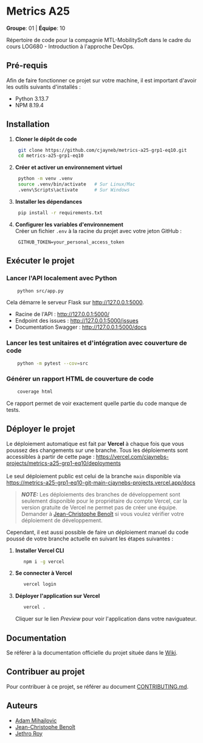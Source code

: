 # Metrics A25

**Groupe**: 01 | **Équipe**: 10

Répertoire de code pour la compagnie MTL-MobilitySoft dans le cadre du cours LOG680 - Introduction à l'approche DevOps.

## Pré-requis

Afin de faire fonctionner ce projet sur votre machine, il est important d'avoir les outils suivants d'installés :

- Python 3.13.7
- NPM 8.19.4

## Installation

1. **Cloner le dépôt de code**

   ```bash
    git clone https://github.com/cjayneb/metrics-a25-grp1-eq10.git
    cd metrics-a25-grp1-eq10
   ```

2. **Créer et activer un environnement virtuel**

   ```bash
    python -m venv .venv
    source .venv/bin/activate   # Sur Linux/Mac
    .venv\Scripts\activate      # Sur Windows
   ```

3. **Installer les dépendances**

   ```bash
    pip install -r requirements.txt
   ```

4. **Configurer les variables d'environnement**\
   Créer un fichier `.env` à la racine du projet avec votre jeton GitHub :
   ```env
    GITHUB_TOKEN=your_personal_access_token
   ```

## Exécuter le projet

### Lancer l'API localement avec Python

```bash
    python src/app.py
```

Cela démarre le serveur Flask sur http://127.0.0.1:5000.

- Racine de l'API : http://127.0.0.1:5000/
- Endpoint des issues : http://127.0.0.1:5000/issues
- Documentation Swagger : http://127.0.0.1:5000/docs

### Lancer les test unitaires et d'intégration avec couverture de code

```bash
    python -m pytest --cov=src
```

### Générer un rapport HTML de couverture de code

```bash
    coverage html
```

Ce rapport permet de voir exactement quelle partie du code manque de tests.

## Déployer le projet

Le déploiement automatique est fait par **Vercel** à chaque fois que vous poussez des changements sur une branche. Tous les déploiements sont accessibles à partir de cette page : https://vercel.com/cjaynebs-projects/metrics-a25-grp1-eq10/deployments \
\
Le seul déploiement public est celui de la branche `main` disponible via https://metrics-a25-grp1-eq10-git-main-cjaynebs-projects.vercel.app/docs

> **_NOTE:_** Les déploiements des branches de développement sont seulement disponible pour le propriétaire du compte Vercel, car la version gratuite de Vercel ne permet pas de créer une équipe. Demander à [Jean-Christophe Benoît](https://github.com/cjayneb) si vous voulez vérifier votre déploiement de développement.

Cependant, il est aussi possible de faire un déploiement manuel du code poussé de votre branche actuelle en suivant les étapes suivantes :

1. **Installer Vercel CLI**

   ```bash
      npm i -g vercel
   ```

2. **Se connecter à Vercel**

   ```bash
      vercel login
   ```

3. **Déployer l'application sur Vercel**

   ```bash
      vercel .
   ```

   Cliquer sur le lien _Preview_ pour voir l'application dans votre naviguateur.

## Documentation

Se référer à la documentation officielle du projet située dans le [Wiki](https://github.com/cjayneb/metrics-a25-grp1-eq10/wiki).

## Contribuer au projet

Pour contribuer à ce projet, se référer au document [CONTRIBUTING.md](./CONTRIBUTING.md).

## Auteurs

- [Adam Mihajlovic](https://github.com/Funnyadd)
- [Jean-Christophe Benoît](https://github.com/cjayneb)
- [Jethro Roy](https://github.com/JethroRoy)
